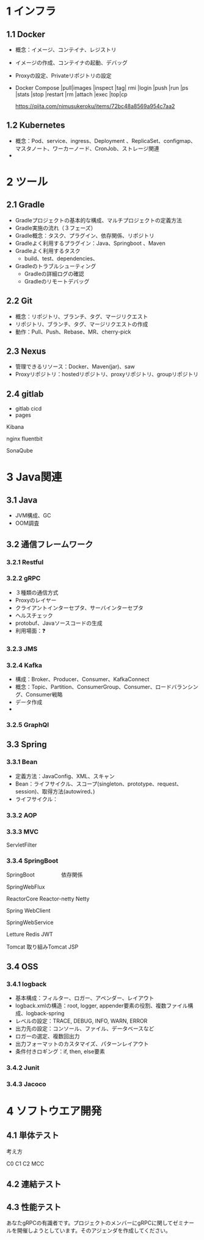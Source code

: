 



# 1 インフラ

## 1.1 Docker

- 概念：イメージ、コンテイナ、レジストリ

- イメージの作成、コンテイナの起動、デバッグ

- Proxyの設定、Privateリポジトリの設定

- Docker Compose |pull|images |inspect |tag| rmi |login |push |run |ps |stats |stop |restart |rm |attach |exec |top|cp 

  https://qiita.com/nimusukeroku/items/72bc48a8569a954c7aa2

## 1.2 Kubernetes

- 概念：Pod、service、ingress、Deployment 、ReplicaSet、configmap、マスタノート、ワーカーノード、CronJob、ストレージ関連
- 

# 2 ツール

## 2.1 Gradle

- Gradleプロジェクトの基本的な構成、マルチプロジェクトの定義方法
- Gradle実施の流れ（３フェーズ）
- Gradle概念：タスク、プラグイン、依存関係、リポジトリ
- Gradleよく利用するプラグイン：Java、Springboot 、Maven
- Gradleよく利用するタスク
  - build、test、dependencies、
- Gradleのトラブルシューティング
  - Gradleの詳細ログの確認
  - Gradleのリモートデバッグ

## 2.2 Git

- 概念：リポジトリ、ブランチ、タグ、マージリクエスト
- リポジトリ、ブランチ、タグ、マージリクエストの作成
- 動作：Pull、Push、Rebase、MR、cherry-pick

## 2.3 Nexus

- 管理できるリソース：Docker、Maven(jar)、saw
- Proxyリポジトリ：hostedリポジトリ、proxyリポジトリ、groupリポジトリ

## 2.4 gitlab

- gitlab cicd
- pages 











Kibana

nginx   fluentbit  



SonaQube

# 3 Java関連

## 3.1 Java

- JVM構成、GC
- OOM調査



## 3.2 通信フレームワーク

### 3.2.1 Restful



### 3.2.2 gRPC

- ３種類の通信方式
- Proxyのレイヤー
- クライアントインターセプタ、サーバインターセプタ
- ヘルスチェック
- protobuf、Javaソースコードの生成
- 利用場面：❓

### 3.2.3 JMS

### 3.2.4 Kafka

- 構成：Broker、Producer、Consumer、KafkaConnect
- 概念：Topic、Partition、ConsumerGroup、Consumer、ロードバランシング、Consumer戦略
- データ作成
- 



### 3.2.5 GraphQl



## 3.3 Spring

### 3.3.1 Bean

- 定義方法：JavaConfig、XML、スキャン
- Bean：ライフサイクル、スコープ(singleton、prototype、request、session)、取得方法(autowired、)
- ライフサイクル：

### 3.3.2 AOP

### 3.3.3 MVC

ServletFilter      

### 3.3.4 SpringBoot

SpringBoot　　　　　依存関係

  







SpringWebFlux    



ReactorCore Reactor-netty  Netty  

Spring WebClient      

SpringWebService      



Letture  Redis      JWT      



Tomcat  取り組みTomcat  JSP           

## 3.4 OSS

### 3.4.1 logback

- 基本構成：フィルター、ロガー、アペンダー、レイアウト
- logback.xmlの構造：root, logger, appender要素の役割、複数ファイル構成、logback-spring
- レベルの設定：TRACE, DEBUG, INFO, WARN, ERROR
- 出力先の設定：コンソール、ファイル、データベースなど
- ロガーの選定、複数回出力
- 出力フォーマットのカスタマイズ、パターンレイアウト
- 条件付きロギング：if, then, else要素

### 3.4.2 Junit



### 3.4.3 Jacoco 









# 4 ソフトウエア開発

## 4.1 単体テスト

考え方

C0 C1 C2 MCC

## 4.2 連結テスト

## 4.3 性能テスト





あなたgRPCの有識者です。プロジェクトのメンバーにgRPCに関してゼミナールを開催しようとしています。そのアジェンダを作成してください。